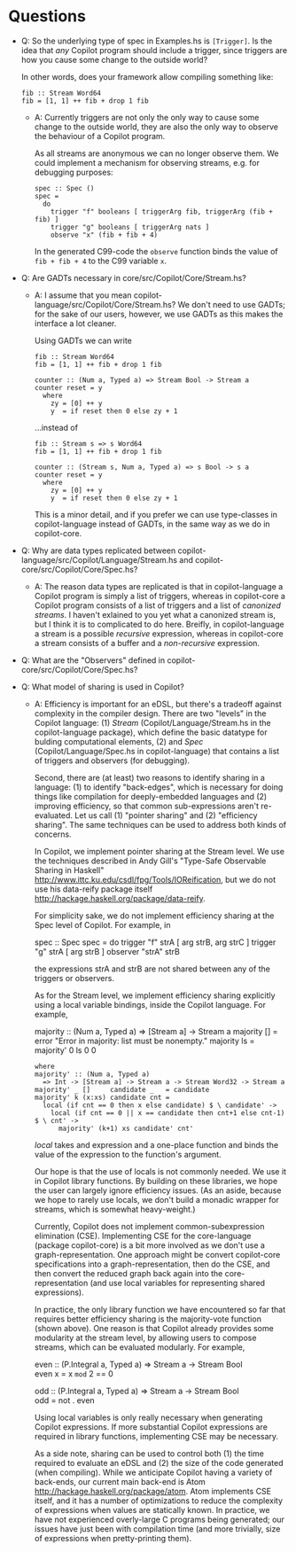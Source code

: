 Questions
=========

*   Q: So the underlying type of spec in Examples.hs is `[Trigger]`.  Is the idea that
    *any* Copilot program should include a trigger, since triggers are how
    you cause some change to the outside world?
    
    In other words, does your framework allow compiling something like:

        fib :: Stream Word64
        fib = [1, 1] ++ fib + drop 1 fib

    +   A: Currently triggers are not only the only way to cause some change to
        the outside world, they are also the only way to observe the behaviour
        of a Copilot program.
        
        As all streams are anonymous we can no longer observe them. We could
        implement a mechanism for observing streams, e.g. for debugging purposes:

            spec :: Spec ()
            spec =
              do
                trigger "f" booleans [ triggerArg fib, triggerArg (fib + fib) ]
                trigger "g" booleans [ triggerArg nats ]
                observe "x" (fib + fib + 4)

        In the generated C99-code the `observe` function binds the value of
        `fib + fib + 4` to the C99 variable `x`.

*   Q: Are GADTs necessary in core/src/Copilot/Core/Stream.hs?

    +   A: I assume that you mean copilot-language/src/Copilot/Core/Stream.hs?
        We don't need to use GADTs; for the sake of our users, however, we use
        GADTs as this makes the interface a lot cleaner.

        Using GADTs we can write

            fib :: Stream Word64
            fib = [1, 1] ++ fib + drop 1 fib

            counter :: (Num a, Typed a) => Stream Bool -> Stream a
            counter reset = y
              where
                zy = [0] ++ y
                y  = if reset then 0 else zy + 1

        ...instead of

            fib :: Stream s => s Word64
            fib = [1, 1] ++ fib + drop 1 fib

            counter :: (Stream s, Num a, Typed a) => s Bool -> s a
            counter reset = y
              where
                zy = [0] ++ y
                y  = if reset then 0 else zy + 1

        This is a minor detail, and if you prefer we can use type-classes in
        copilot-language instead of GADTs, in the same way as we do in
        copilot-core.

*   Q: Why are data types replicated between
    copilot-language/src/Copilot/Language/Stream.hs and
    copilot-core/src/Copilot/Core/Spec.hs?

    +   A: The reason data types are replicated is that in copilot-language a
        Copilot program is simply a list of triggers, whereas in copilot-core a
        Copilot program consists of a list of triggers and a list of
        *canonized streams*. I haven't exlained to you yet what a canonized
        stream is, but I think it is to complicated to do here. Breifly, in
        copilot-language a stream is a possible *recursive* expression, whereas
        in copilot-core a stream consists of a buffer and a *non-recursive*
        expression.

*   Q: What are the "Observers" defined in copilot-core/src/Copilot/Core/Spec.hs?

*   Q: What model of sharing is used in Copilot?

    + A: Efficiency is important for an eDSL, but there's a tradeoff against
      complexity in the compiler design.  There are two "levels" in the Copilot
      language: (1) *Stream* (Copilot/Language/Stream.hs in the copilot-language
      package), which define the basic datatype for bulding computational
      elements, (2) and *Spec* (Copilot/Language/Spec.hs in copilot-language)
      that contains a list of triggers and observers (for debugging).

      Second, there are (at least) two reasons to identify sharing in a
      language: (1) to identify "back-edges", which is necessary for doing
      things like compilation for deeply-embedded languages and (2) improving
      efficiency, so that common sub-expressions aren't re-evaluated.  Let us
      call (1) "pointer sharing" and (2) "efficiency sharing".  The same
      techniques can be used to address both kinds of concerns.

      In Copilot, we implement pointer sharing at the Stream level.  We use the
      techniques described in Andy Gill's "Type-Safe Observable Sharing in
      Haskell" <http://www.ittc.ku.edu/csdl/fpg/Tools/IOReification>, but we do
      not use his data-reify package itself
      <http://hackage.haskell.org/package/data-reify>.

      For simplicity sake, we do not implement efficiency sharing at the Spec
      level of Copilot.  For example, in

        spec :: Spec
        spec = do
          trigger  "f" strA [ arg strB, arg strC ]
          trigger  "g" strA [ arg strB ]
          observer "strA" strB

      the expressions strA and strB are not shared between any of the triggers
      or observers.

      As for the Stream level, we implement efficiency sharing explicitly using
      a local variable bindings, inside the Copilot language.  For example,

        majority :: (Num a, Typed a) => [Stream a] -> Stream a
        majority [] = error "Error in majority: list must be nonempty."
        majority ls = majority' 0 ls 0 0

          where
          majority' :: (Num a, Typed a)
            => Int -> [Stream a] -> Stream a -> Stream Word32 -> Stream a
          majority' _ []     candidate _   = candidate
          majority' k (x:xs) candidate cnt = 
            local (if cnt == 0 then x else candidate) $ \ candidate' ->
              local (if cnt == 0 || x == candidate then cnt+1 else cnt-1) $ \ cnt' ->
                majority' (k+1) xs candidate' cnt'

      *local* takes and expression and a one-place function and binds the value
      of the expression to the function's argument.

      Our hope is that the use of locals is not commonly needed.  We use it in
      Copilot library functions.  By building on these libraries, we hope the
      user can largely ignore efficiency issues.  (As an aside, because we hope
      to rarely use locals, we don't build a monadic wrapper for streams, which
      is somewhat heavy-weight.)

      Currently, Copilot does not implement common-subexpression elimination
      (CSE).  Implementing CSE for the core-language (package copilot-core) is a
      bit more involved as we don't use a graph-representation.  One approach
      might be convert copilot-core specifications into a graph-representation,
      then do the CSE, and then convert the reduced graph back again into the
      core-representation (and use local variables for representing shared
      expressions).

      In practice, the only library function we have encountered so far that
      requires better efficiency sharing is the majority-vote function (shown
      above).  One reason is that Copilot already provides some modularity at
      the stream level, by allowing users to compose streams, which can be
      evaluated modularly.  For example,

        even :: (P.Integral a, Typed a) => Stream a -> Stream Bool      
        even x = x `mod` 2 == 0

        odd :: (P.Integral a, Typed a) => Stream a -> Stream Bool       
        odd = not . even      

      Using local variables is only really necessary when generating Copilot
      expressions.  If more substantial Copilot expressions are required in
      library functions, implementing CSE may be necessary.

      As a side note, sharing can be used to control both (1) the time required
      to evaluate an eDSL and (2) the size of the code generated (when
      compiling).  While we anticipate Copilot having a variety of back-ends,
      our current main back-end is Atom
      <http://hackage.haskell.org/package/atom>.  Atom implements CSE itself,
      and it has a number of optimizations to reduce the complexity of
      expressions when values are statically known.  In practice, we have not
      experienced overly-large C programs being generated; our issues have just
      been with compilation time (and more trivially, size of expressions when
      pretty-printing them).
